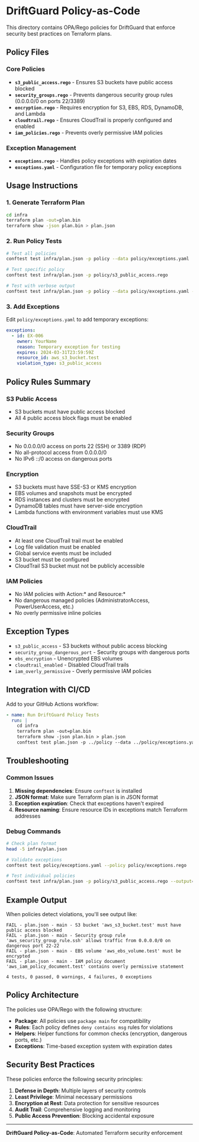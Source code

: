 # DriftGuard Policy-as-Code

This directory contains OPA/Rego policies for DriftGuard that enforce security best practices on Terraform plans.

## Policy Files

### Core Policies
- **`s3_public_access.rego`** - Ensures S3 buckets have public access blocked
- **`security_groups.rego`** - Prevents dangerous security group rules (0.0.0.0/0 on ports 22/3389)
- **`encryption.rego`** - Requires encryption for S3, EBS, RDS, DynamoDB, and Lambda
- **`cloudtrail.rego`** - Ensures CloudTrail is properly configured and enabled
- **`iam_policies.rego`** - Prevents overly permissive IAM policies

### Exception Management
- **`exceptions.rego`** - Handles policy exceptions with expiration dates
- **`exceptions.yaml`** - Configuration file for temporary policy exceptions

## Usage Instructions

### 1. Generate Terraform Plan
```bash
cd infra
terraform plan -out=plan.bin
terraform show -json plan.bin > plan.json
```

### 2. Run Policy Tests
```bash
# Test all policies
conftest test infra/plan.json -p policy --data policy/exceptions.yaml

# Test specific policy
conftest test infra/plan.json -p policy/s3_public_access.rego

# Test with verbose output
conftest test infra/plan.json -p policy --data policy/exceptions.yaml --output=json
```

### 3. Add Exceptions
Edit `policy/exceptions.yaml` to add temporary exceptions:

```yaml
exceptions:
  - id: EX-006
    owner: YourName
    reason: Temporary exception for testing
    expires: 2024-03-31T23:59:59Z
    resource_id: aws_s3_bucket.test
    violation_type: s3_public_access
```

## Policy Rules Summary

### S3 Public Access
- S3 buckets must have public access blocked
- All 4 public access block flags must be enabled

### Security Groups
- No 0.0.0.0/0 access on ports 22 (SSH) or 3389 (RDP)
- No all-protocol access from 0.0.0.0/0
- No IPv6 ::/0 access on dangerous ports

### Encryption
- S3 buckets must have SSE-S3 or KMS encryption
- EBS volumes and snapshots must be encrypted
- RDS instances and clusters must be encrypted
- DynamoDB tables must have server-side encryption
- Lambda functions with environment variables must use KMS

### CloudTrail
- At least one CloudTrail trail must be enabled
- Log file validation must be enabled
- Global service events must be included
- S3 bucket must be configured
- CloudTrail S3 bucket must not be publicly accessible

### IAM Policies
- No IAM policies with Action:* and Resource:*
- No dangerous managed policies (AdministratorAccess, PowerUserAccess, etc.)
- No overly permissive inline policies

## Exception Types
- `s3_public_access` - S3 buckets without public access blocking
- `security_group_dangerous_port` - Security groups with dangerous ports
- `ebs_encryption` - Unencrypted EBS volumes
- `cloudtrail_enabled` - Disabled CloudTrail trails
- `iam_overly_permissive` - Overly permissive IAM policies

## Integration with CI/CD

Add to your GitHub Actions workflow:

```yaml
- name: Run DriftGuard Policy Tests
  run: |
    cd infra
    terraform plan -out=plan.bin
    terraform show -json plan.bin > plan.json
    conftest test plan.json -p ../policy --data ../policy/exceptions.yaml
```

## Troubleshooting

### Common Issues
1. **Missing dependencies**: Ensure `conftest` is installed
2. **JSON format**: Make sure Terraform plan is in JSON format
3. **Exception expiration**: Check that exceptions haven't expired
4. **Resource naming**: Ensure resource IDs in exceptions match Terraform addresses

### Debug Commands
```bash
# Check plan format
head -5 infra/plan.json

# Validate exceptions
conftest test policy/exceptions.yaml --policy policy/exceptions.rego

# Test individual policies
conftest test infra/plan.json -p policy/s3_public_access.rego --output=json
```

## Example Output

When policies detect violations, you'll see output like:
```
FAIL - plan.json - main - S3 bucket 'aws_s3_bucket.test' must have public access blocked
FAIL - plan.json - main - Security group rule 'aws_security_group_rule.ssh' allows traffic from 0.0.0.0/0 on dangerous port 22-22
FAIL - plan.json - main - EBS volume 'aws_ebs_volume.test' must be encrypted
FAIL - plan.json - main - IAM policy document 'aws_iam_policy_document.test' contains overly permissive statement

4 tests, 0 passed, 0 warnings, 4 failures, 0 exceptions
```

## Policy Architecture

The policies use OPA/Rego with the following structure:
- **Package**: All policies use `package main` for compatibility
- **Rules**: Each policy defines `deny contains msg` rules for violations
- **Helpers**: Helper functions for common checks (encryption, dangerous ports, etc.)
- **Exceptions**: Time-based exception system with expiration dates

## Security Best Practices

These policies enforce the following security principles:
1. **Defense in Depth**: Multiple layers of security controls
2. **Least Privilege**: Minimal necessary permissions
3. **Encryption at Rest**: Data protection for sensitive resources
4. **Audit Trail**: Comprehensive logging and monitoring
5. **Public Access Prevention**: Blocking accidental exposure

---

**DriftGuard Policy-as-Code**: Automated Terraform security enforcement

